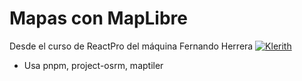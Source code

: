 # Mapas con MapLibre

Desde el curso de ReactPro del máquina Fernando Herrera [![Klerith](https://img.shields.io/badge/-Klerith-181717?style=social&logo=github)](https://github.com/Klerith)


- Usa pnpm, project-osrm, maptiler
